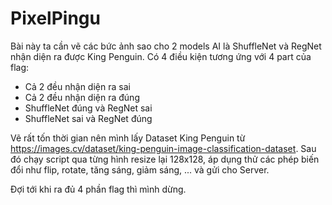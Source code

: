 # PixelPingu

Bài này ta cần vẽ các bức ảnh sao cho 2 models AI là ShuffleNet và RegNet nhận diện ra được King Penguin. Có 4 điều kiện tương ứng với 4 part của flag:
- Cả 2 đều nhận diện ra sai
- Cả 2 đều nhận diện ra đúng
- ShuffleNet đúng và RegNet sai
- ShuffleNet sai và RegNet đúng

Vẽ rất tốn thời gian nên mình lấy Dataset King Penguin từ https://images.cv/dataset/king-penguin-image-classification-dataset. Sau đó chạy script qua từng hình resize lại 128x128, áp dụng thử các phép biến đổi như flip, rotate, tăng sáng, giảm sáng, ... và gửi cho Server.

Đợi tới khi ra đủ 4 phần flag thì mình dừng.